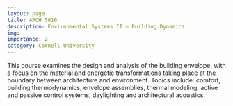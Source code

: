 ```yaml
---
layout: page
title: ARCH 5616
description: Environmental Systems II — Building Dynamics
img: 
importance: 2
category: Cornell University
---
```


This course examines the design and analysis of the building envelope, with a focus on the material and energetic transformations taking place at the boundary between architecture and environment. Topics include: comfort, building thermodynamics, envelope assemblies, thermal modeling, active and passive control systems, daylighting and architectural acoustics.
